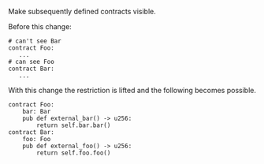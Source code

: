 Make subsequently defined contracts visible.

Before this change:

```
# can't see Bar
contract Foo:
   ...
# can see Foo
contract Bar:
   ...
```

With this change the restriction is lifted and the following becomes possible.

```
contract Foo:
    bar: Bar
    pub def external_bar() -> u256:
        return self.bar.bar()
contract Bar:
    foo: Foo
    pub def external_foo() -> u256:
        return self.foo.foo()
```
